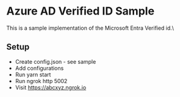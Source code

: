 # Azure AD Verified ID Sample

This is a sample implementation of the Microsoft Entra Verified id.\

## Setup

- Create config.json -  see sample
- Add configurations
- Run yarn start
- Run ngrok http 5002
- Visit <https://abcxyz.ngrok.io>
